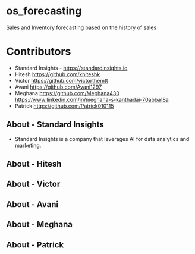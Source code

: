 # os_forecasting
Sales and Inventory forecasting based on the history of sales

# Contributors 

- Standard Insights - https://standardinsights.io
- Hitesh https://github.com/khiteshk
- Victor https://github.com/victorthemtt
- Avani https://github.com/Avani1297
- Meghana https://github.com/Meghana430 https://www.linkedin.com/in/meghana-s-kanthadai-70abba18a
- Patrick  https://github.com/Patrick010115

## About - Standard Insights
- Standard Insights is a company that leverages AI for data analytics and marketing.
## About - Hitesh
## About - Victor
## About - Avani
## About - Meghana
## About - Patrick
